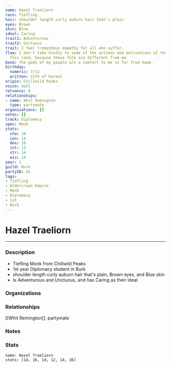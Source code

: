 ```yaml
---
name: Hazel Traeliorn
race: Tiefling
hair: shoulder length curly auburn hair that's plain
eyes: Brown
skin: Blue
ideal: Caring
trait1: Adventurous
trait2: Unctuous
trait: I feel tremendous empathy for all who suffer.
flaw: I don't take kindly to some of the actions and motivations of the people of
  this land, because these folk are different from me.
bond: The gods of my people are a comfort to me so far from home.
birthday:
  numeric: 7/12
  written: 12th of Korent
origin: Chillwild Peaks
voice: null
relvance: 0
relationships:
- name: Whit Remington
  type: partymate
organizations: []
notes: []
track: Diplomacy
spec: Monk
stats:
  cha: 16
  con: 14
  dex: 16
  int: 12
  str: 14
  wis: 14
year: 1
guild: Burk
partyID: 41
tags:
- Tiefling
- Aldercrown Empire
- Monk
- Diplomacy
- 1st
- Burk
---
```

# Hazel Traeliorn
---
### Description
- Tiefling Monk from Chillwild Peaks
- 1st year Diplomacy student in Burk
- shoulder length curly auburn hair that's plain, Brown eyes, and Blue skin
- Is Adventurous and Unctuous, and has Caring as their ideal

### Organizations

### Relationships
[[Whit Remington]]: partymate

### Notes

### Stats
```statblock
name: Hazel Traeliorn
stats: [14, 16, 14, 12, 14, 16]
```